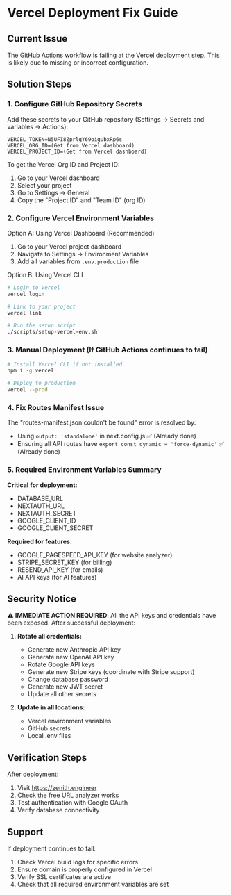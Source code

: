 # Vercel Deployment Fix Guide

## Current Issue
The GitHub Actions workflow is failing at the Vercel deployment step. This is likely due to missing or incorrect configuration.

## Solution Steps

### 1. Configure GitHub Repository Secrets

Add these secrets to your GitHub repository (Settings → Secrets and variables → Actions):

```
VERCEL_TOKEN=N5UFI8ZprlgY69oigubxRp6s
VERCEL_ORG_ID=(Get from Vercel dashboard)
VERCEL_PROJECT_ID=(Get from Vercel dashboard)
```

To get the Vercel Org ID and Project ID:
1. Go to your Vercel dashboard
2. Select your project
3. Go to Settings → General
4. Copy the "Project ID" and "Team ID" (org ID)

### 2. Configure Vercel Environment Variables

Option A: Using Vercel Dashboard (Recommended)
1. Go to your Vercel project dashboard
2. Navigate to Settings → Environment Variables
3. Add all variables from `.env.production` file

Option B: Using Vercel CLI
```bash
# Login to Vercel
vercel login

# Link to your project
vercel link

# Run the setup script
./scripts/setup-vercel-env.sh
```

### 3. Manual Deployment (If GitHub Actions continues to fail)

```bash
# Install Vercel CLI if not installed
npm i -g vercel

# Deploy to production
vercel --prod
```

### 4. Fix Routes Manifest Issue

The "routes-manifest.json couldn't be found" error is resolved by:
- Using `output: 'standalone'` in next.config.js ✅ (Already done)
- Ensuring all API routes have `export const dynamic = 'force-dynamic'` ✅ (Already done)

### 5. Required Environment Variables Summary

**Critical for deployment:**
- DATABASE_URL
- NEXTAUTH_URL
- NEXTAUTH_SECRET
- GOOGLE_CLIENT_ID
- GOOGLE_CLIENT_SECRET

**Required for features:**
- GOOGLE_PAGESPEED_API_KEY (for website analyzer)
- STRIPE_SECRET_KEY (for billing)
- RESEND_API_KEY (for emails)
- AI API keys (for AI features)

## Security Notice

⚠️ **IMMEDIATE ACTION REQUIRED**: All the API keys and credentials have been exposed. After successful deployment:

1. **Rotate all credentials:**
   - Generate new Anthropic API key
   - Generate new OpenAI API key
   - Rotate Google API keys
   - Generate new Stripe keys (coordinate with Stripe support)
   - Change database password
   - Generate new JWT secret
   - Update all other secrets

2. **Update in all locations:**
   - Vercel environment variables
   - GitHub secrets
   - Local .env files

## Verification Steps

After deployment:
1. Visit https://zenith.engineer
2. Check the free URL analyzer works
3. Test authentication with Google OAuth
4. Verify database connectivity

## Support

If deployment continues to fail:
1. Check Vercel build logs for specific errors
2. Ensure domain is properly configured in Vercel
3. Verify SSL certificates are active
4. Check that all required environment variables are set